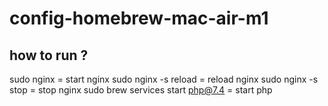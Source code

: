 # config-homebrew-mac-air-m1

## how to run ?

sudo nginx = start nginx
sudo nginx -s reload = reload nginx
sudo nginx -s stop = stop nginx
sudo brew services start php@7.4 = start php
